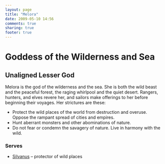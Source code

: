 ```yaml
---
layout: page
title: "Melora"
date: 2009-05-10 14:56
comments: true
sharing: true
footer: true
---
```

# Goddess of the Wilderness and Sea
## Unaligned Lesser God

Melora is the god of the wilderness and the sea. She is both the wild beast and the peaceful forest, the raging whirlpool and the quiet desert. Rangers, hunters, and elves revere her, and sailors make offerings to her before beginning their voyages. Her strictures are these:

* Protect the wild places of the world from destruction and overuse. Oppose the rampant spread of cities and empires.
* Hunt aberrant monsters and other abominations of nature.
* Do not fear or condemn the savagery of nature. Live in harmony with the wild.

### Serves
* [Silvanus](/campaigns/toee/deities/Silvanus.html) – protector of wild places